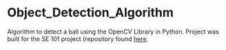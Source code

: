# Object_Detection_Algorithm

Algorithm to detect a ball using the OpenCV Library in Python. Project was built for the SE 101 project (repository found [here](https://github.com/Pop0097/Object_Detection_Algorithm). 


